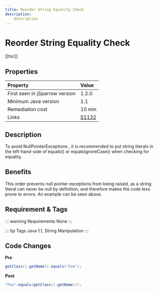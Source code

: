 ```yaml
---
title: Reorder String Equality Check 
description:
    description
---
```


# Reorder String Equality Check

[[toc]]

## Properties

| Property                        | Value |
|:------------------------------- |:----- |
| First seen in jSparrow version  | 1.2.0 |
| Minimum Java version            | 1.1     |
| Remediation cost                | 10 min |
| Links                           | [S1132](https://sonarcloud.io/organizations/default/rules?open=squid%3AS1132&rule_key=squid%3AS1132) |

## Description

To avoid NullPointerExceptions , it is recommended to put string literals in the left-hand-side of equals() or equalsIgnoreCase() when checking for equality.

## Benefits

This order prevents null pointer exceptions from being raised, as a string literal can never be null by definition, and therefore makes the code less prone to errors. An example can be seen above.

## Requirement & Tags

::: warning Requirements
None
:::

::: tip Tags
Java 1.1, String Manipulation
:::

## Code Changes

__Pre__

```java
getClass().getName().equals("Foo");
```

__Post__
```java
"Foo".equals(getClass().getName());
```
